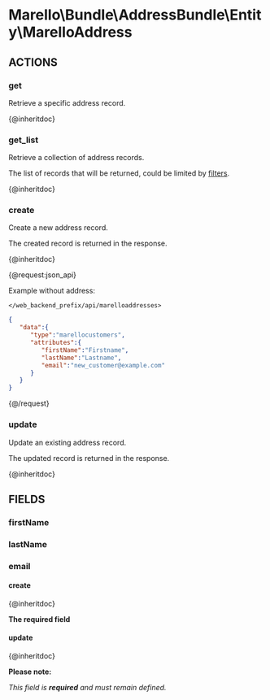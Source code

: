 # Marello\Bundle\AddressBundle\Entity\MarelloAddress

## ACTIONS

### get

Retrieve a specific address record.

{@inheritdoc}

### get_list

Retrieve a collection of address records.

The list of records that will be returned, could be limited by <a href="https://doc.oroinc.com/api/filters">filters</a>.

{@inheritdoc}

### create

Create a new address record.

The created record is returned in the response.

{@inheritdoc}

{@request:json_api}

Example without address:

`</web_backend_prefix/api/marelloaddresses>`

```JSON
{
   "data":{
      "type":"marellocustomers",
      "attributes":{
         "firstName":"Firstname",
         "lastName":"Lastname",
         "email":"new_customer@example.com"
      }
   }
}
```
{@/request}

### update

Update an existing address record.

The updated record is returned in the response.

{@inheritdoc}

## FIELDS

### firstName
### lastName
### email

#### create

{@inheritdoc}

**The required field**

#### update

{@inheritdoc}

**Please note:**

*This field is **required** and must remain defined.*